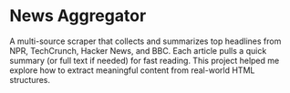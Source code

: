 # News Aggregator
A multi-source scraper that collects and summarizes top headlines from NPR, TechCrunch, Hacker News, and BBC. Each article pulls a quick summary (or full text if needed) for fast reading. This project helped me explore how to extract meaningful content from real-world HTML structures.
